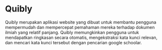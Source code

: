 # Quibly

Quibly merupakan aplikasi website yang dibuat untuk membantu pengguna mempermudah dan mempercepat pemahaman mereka terhadap dokumen ilmiah yang relatif panjang. Quibly memungkinkan pengguna untuk mendapatkan ringkasan secara otomatis, mengekstraksi kata kunci relevan, dan mencari kata kunci tersebut dengan pencarian google schoolar. 


